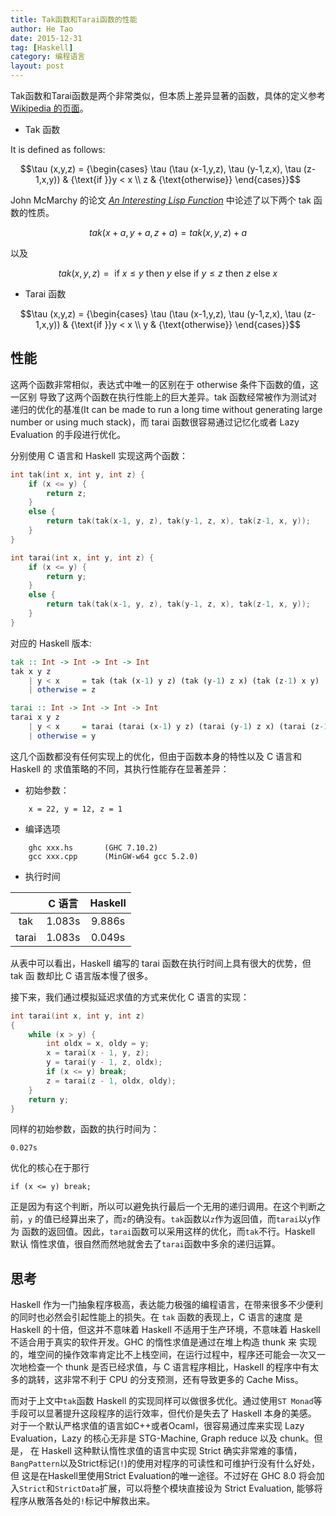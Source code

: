 ```yaml
---
title: Tak函数和Tarai函数的性能
author: He Tao
date: 2015-12-31
tag: [Haskell]
category: 编程语言
layout: post
---
```


Tak函数和Tarai函数是两个非常类似，但本质上差异显著的函数，具体的定义参考[Wikipedia
的页面](https://en.wikipedia.org/wiki/Tak_(function))。

+ Tak 函数

It is defined as follows:

$$\tau (x,y,z) = {\begin{cases}
\tau (\tau (x-1,y,z), \tau (y-1,z,x), \tau (z-1,x,y)) & {\text{if }}y < x \\
z                                                     & {\text{otherwise}}
\end{cases}}$$

John McMarchy 的论文 [_An Interesting Lisp Function_](http://dl.acm.org/citation.cfm?id=1411833) 中论述了以下两个 tak 函数的性质。

$$tak(x+a, y+a, z+a) = tak(x, y, z) + a$$

以及

$$tak(x, y, z) = \text{ if } x \le y \text{ then } y \text{ else if } y \le z \text{ then } z \text{ else } x$$

+ Tarai 函数

$$\tau (x,y,z) = {\begin{cases}
\tau (\tau (x-1,y,z), \tau (y-1,z,x), \tau (z-1,x,y)) & {\text{if }}y < x \\
y                                                     & {\text{otherwise}}
\end{cases}}$$

<!--more-->

性能
----

这两个函数非常相似，表达式中唯一的区别在于 $\text{otherwise}$ 条件下函数的值，这一区别
导致了这两个函数在执行性能上的巨大差异。tak 函数经常被作为测试对递归的优化的基准(It can be made to run a
long time without generating large number or using much stack)，而
tarai 函数很容易通过记忆化或者 Lazy Evaluation 的手段进行优化。

分别使用 C 语言和 Haskell 实现这两个函数：

~~~cpp
int tak(int x, int y, int z) {
    if (x <= y) {
        return z;
    }
    else {
        return tak(tak(x-1, y, z), tak(y-1, z, x), tak(z-1, x, y));
    }
}
~~~

~~~cpp
int tarai(int x, int y, int z) {
    if (x <= y) {
        return y;
    }
    else {
        return tak(tak(x-1, y, z), tak(y-1, z, x), tak(z-1, x, y));
    }
}
~~~

对应的 Haskell 版本:

~~~haskell
tak :: Int -> Int -> Int -> Int
tak x y z
    | y < x     = tak (tak (x-1) y z) (tak (y-1) z x) (tak (z-1) x y)
    | otherwise = z
~~~

~~~haskell
tarai :: Int -> Int -> Int -> Int
tarai x y z
    | y < x     = tarai (tarai (x-1) y z) (tarai (y-1) z x) (tarai (z-1) x y)
    | otherwise = y
~~~

这几个函数都没有任何实现上的优化，但由于函数本身的特性以及 C 语言和 Haskell 的
求值策略的不同，其执行性能存在显著差异：

+ 初始参数：

~~~
    x = 22, y = 12, z = 1
~~~

+ 编译选项

~~~
    ghc xxx.hs       (GHC 7.10.2)
    gcc xxx.cpp      (MinGW-w64 gcc 5.2.0)
~~~

+ 执行时间

|              | C 语言     |  Haskell  |
|:------------:|:----------:|:---------:|
| tak          | 1.083s     | 9.886s    |
| tarai        | 1.083s     | 0.049s    |

从表中可以看出，Haskell 编写的 tarai 函数在执行时间上具有很大的优势，但 tak 函
数却比 C 语言版本慢了很多。

接下来，我们通过模拟延迟求值的方式来优化 C 语言的实现：

~~~cpp
int tarai(int x, int y, int z)
{
    while (x > y) {
        int oldx = x, oldy = y;
        x = tarai(x - 1, y, z);
        y = tarai(y - 1, z, oldx);
        if (x <= y) break;
        z = tarai(z - 1, oldx, oldy);
    }
    return y;
}
~~~

同样的初始参数，函数的执行时间为：

    0.027s

优化的核心在于那行

    if (x <= y) break;

正是因为有这个判断，所以可以避免执行最后一个无用的递归调用。在这个判断之前，`y`
的值已经算出来了，而`z`的确没有。`tak`函数以`z`作为返回值，而`tarai`以`y`作为
函数的返回值。因此，`tarai`函数可以采用这样的优化，而`tak`不行。Haskell 默认
惰性求值，很自然而然地就舍去了`tarai`函数中多余的递归运算。

思考
----

Haskell 作为一门抽象程序极高，表达能力极强的编程语言，在带来很多不少便利的同时也必然会引起性能上的损失。在 `tak` 函数的表现上，C 语言的速度
是 Haskell 的十倍，但这并不意味着 Haskell 不适用于生产环境，不意味着 Haskell 不适合用于真实的软件开发。GHC 的惰性求值是通过在堆上构造 thunk 来
实现的，堆空间的操作效率肯定比不上栈空间，在运行过程中，程序还可能会一次又一次地检查一个 thunk 是否已经求值，与 C 语言程序相比，Haskell 的程序中有太
多的跳转，这非常不利于 CPU 的分支预测，还有导致更多的 Cache Miss。

而对于上文中`tak`函数 Haskell 的实现同样可以做很多优化。通过使用`ST Monad`等手段可以显著提升这段程序的运行效率，但代价是失去了 Haskell 本身的美感。
对于一个默认严格求值的语言如C++或者Ocaml，很容易通过库来实现 Lazy Evaluation，Lazy 的核心无非是 STG-Machine, Graph reduce 以及 chunk。但是，
在 Haskell 这种默认惰性求值的语言中实现 Strict 确实非常难的事情，`BangPattern`以及Strict标记(`!`)的使用对程序的可读性和可维护行没有什么好处，但
这是在Haskell里使用Strict Evaluation的唯一途径。不过好在 GHC 8.0 将会加入`Strict`和`StrictData`扩展，可以将整个模块直接设为 Strict Evaluation,
能够将程序从散落各处的`!`标记中解救出来。
